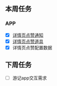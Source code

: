 ## 本周任务

### APP
- [x] [详情页点赞通知](https://wiki.mafengwo.cn/pages/viewpage.action?pageId=26060935)
- [x] [详情页点赞道具](https://wiki.mafengwo.cn/pages/viewpage.action?pageId=26060395)
- [x] 详情页点赞配置数据

## 下周任务
- [ ] 游记app交互需求
